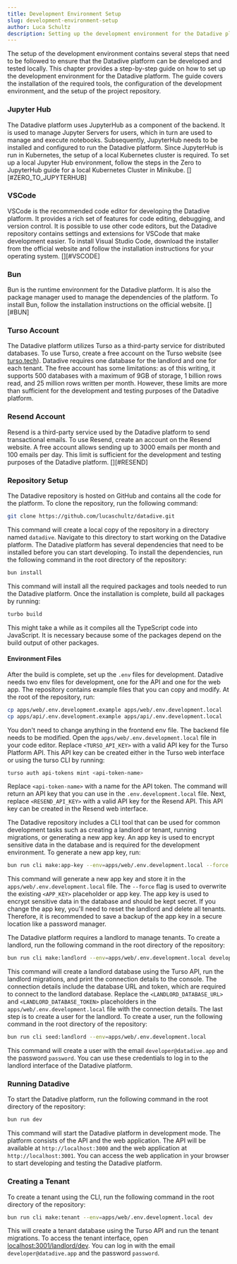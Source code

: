 ```yaml
---
title: Development Environment Setup
slug: development-environment-setup
author: Luca Schultz
description: Setting up the development environment for the Datadive platform
---
```


The setup of the development environment contains several steps that need to be followed to ensure that the Datadive platform can be developed and tested locally. This chapter provides a step-by-step guide on how to set up the development environment for the Datadive platform. The guide covers the installation of the required tools, the configuration of the development environment, and the setup of the project repository.

### Jupyter Hub

The Datadive platform uses JupyterHub as a component of the backend. It is used to manage Jupyter Servers for users, which in turn are used to manage and execute notebooks. Subsequently, JupyterHub needs to be installed and configured to run the Datadive platform. Since JupyterHub is run in Kubernetes, the setup of a local Kubernetes cluster is required. To set up a local Jupyter Hub environment, follow the steps in the Zero to JupyterHub guide for a local Kubernetes Cluster in Minikube. [][#ZERO_TO_JUPYTERHUB]

### VSCode

VSCode is the recommended code editor for developing the Datadive platform. It provides a rich set of features for code editing, debugging, and version control. It is possible to use other code editors, but the Datadive repository contains settings and extensions for VSCode that make development easier. To install Visual Studio Code, download the installer from the official website and follow the installation instructions for your operating system. [][#VSCODE]

### Bun

Bun is the runtime environment for the Datadive platform. It is also the package manager used to manage the dependencies of the platform. To install Bun, follow the installation instructions on the official website. [][#BUN]

### Turso Account

The Datadive platform utilizes Turso as a third-party service for distributed databases. To use Turso, create a free account on the Turso website (see [turso.tech](https://turso.tech)). Datadive requires one database for the landlord and one for each tenant. The free account has some limitations: as of this writing, it supports 500 databases with a maximum of 9GB of storage, 1 billion rows read, and 25 million rows written per month. However, these limits are more than sufficient for the development and testing purposes of the Datadive platform.

### Resend Account

Resend is a third-party service used by the Datadive platform to send transactional emails. To use Resend, create an account on the Resend website. A free account allows sending up to 3000 emails per month and 100 emails per day. This limit is sufficient for the development and testing purposes of the Datadive platform. [][#RESEND]

### Repository Setup

The Datadive repository is hosted on GitHub and contains all the code for the platform. To clone the repository, run the following command:

```bash
git clone https://github.com/lucaschultz/datadive.git
```

This command will create a local copy of the repository in a directory named `datadive`. Navigate to this directory to start working on the Datadive platform. The Datadive platform has several dependencies that need to be installed before you can start developing. To install the dependencies, run the following command in the root directory of the repository:

```bash
bun install
```

This command will install all the required packages and tools needed to run the Datadive platform. Once the installation is complete, build all packages by running:

```bash
turbo build
```

This might take a while as it compiles all the TypeScript code into JavaScript. It is necessary because some of the packages depend on the build output of other packages.

#### Environment Files

After the build is complete, set up the `.env` files for development. Datadive needs two env files for development, one for the API and one for the web app. The repository contains example files that you can copy and modify. At the root of the repository, run:

```bash
cp apps/web/.env.development.example apps/web/.env.development.local
cp apps/api/.env.development.example apps/api/.env.development.local
```

You don't need to change anything in the frontend env file. The backend file needs to be modified. Open the `apps/web/.env.development.local` file in your code editor. Replace `<TURSO_API_KEY>` with a valid API key for the Turso Platform API. This API key can be created either in the Turso web interface or using the turso CLI by running:

```bash
turso auth api-tokens mint <api-token-name>
```

Replace `<api-token-name>` with a name for the API token. The command will return an API key that you can use in the `.env.development.local` file. Next, replace `<RESEND_API_KEY>` with a valid API key for the Resend API. This API key can be created in the Resend web interface.

The Datadive repository includes a CLI tool that can be used for common development tasks such as creating a landlord or tenant, running migrations, or generating a new app key. An app key is used to encrypt sensitive data in the database and is required for the development environment. To generate a new app key, run:

```bash
bun run cli make:app-key --env=apps/web/.env.development.local --force
```

This command will generate a new app key and store it in the `apps/web/.env.development.local` file. The `--force` flag is used to overwrite the existing `<APP_KEY>` placeholder or app key. The app key is used to encrypt sensitive data in the database and should be kept secret. If you change the app key, you'll need to reset the landlord and delete all tenants. Therefore, it is recommended to save a backup of the app key in a secure location like a password manager.

The Datadive platform requires a landlord to manage tenants. To create a landlord, run the following command in the root directory of the repository:

```bash
bun run cli make:landlord --env=apps/web/.env.development.local development
```

This command will create a landlord database using the Turso API, run the landlord migrations, and print the connection details to the console. The connection details include the database URL and token, which are required to connect to the landlord database. Replace the `<LANDLORD_DATABASE_URL>` and `<LANDLORD_DATABASE_TOKEN>` placeholders in the `apps/web/.env.development.local` file with the connection details. The last step is to create a user for the landlord. To create a user, run the following command in the root directory of the repository:

```bash
bun run cli seed:landlord --env=apps/web/.env.development.local
```

This command will create a user with the email `developer@datadive.app` and the password `password`. You can use these credentials to log in to the landlord interface of the Datadive platform.

### Running Datadive

To start the Datadive platform, run the following command in the root directory of the repository:

```bash
bun run dev
```

This command will start the Datadive platform in development mode. The platform consists of the API and the web application. The API will be available at `http://localhost:3000` and the web application at `http://localhost:3001`. You can access the web application in your browser to start developing and testing the Datadive platform.

### Creating a Tenant

To create a tenant using the CLI, run the following command in the root directory of the repository:

```bash
bun run cli make:tenant --env=apps/web/.env.development.local dev
```

This will create a tenant database using the Turso API and run the tenant migrations. To access the tenant interface, open [localhost:3001/landlord/dev](http://localhost:3001/dev/). You can log in with the email `developer@datadive.app` and the password `password`.
